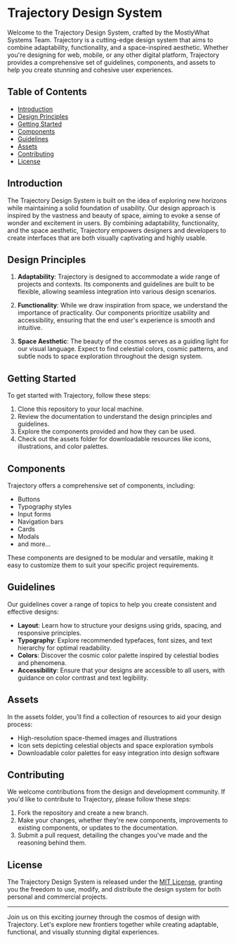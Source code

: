 # Trajectory Design System

Welcome to the Trajectory Design System, crafted by the MostlyWhat Systems Team. Trajectory is a cutting-edge design system that aims to combine adaptability, functionality, and a space-inspired aesthetic. Whether you're designing for web, mobile, or any other digital platform, Trajectory provides a comprehensive set of guidelines, components, and assets to help you create stunning and cohesive user experiences.

## Table of Contents

- [Introduction](#introduction)
- [Design Principles](#design-principles)
- [Getting Started](#getting-started)
- [Components](#components)
- [Guidelines](#guidelines)
- [Assets](#assets)
- [Contributing](#contributing)
- [License](#license)

## Introduction

The Trajectory Design System is built on the idea of exploring new horizons while maintaining a solid foundation of usability. Our design approach is inspired by the vastness and beauty of space, aiming to evoke a sense of wonder and excitement in users. By combining adaptability, functionality, and the space aesthetic, Trajectory empowers designers and developers to create interfaces that are both visually captivating and highly usable.

## Design Principles

1. **Adaptability**: Trajectory is designed to accommodate a wide range of projects and contexts. Its components and guidelines are built to be flexible, allowing seamless integration into various design scenarios.

2. **Functionality**: While we draw inspiration from space, we understand the importance of practicality. Our components prioritize usability and accessibility, ensuring that the end user's experience is smooth and intuitive.

3. **Space Aesthetic**: The beauty of the cosmos serves as a guiding light for our visual language. Expect to find celestial colors, cosmic patterns, and subtle nods to space exploration throughout the design system.

## Getting Started

To get started with Trajectory, follow these steps:

1. Clone this repository to your local machine.
2. Review the documentation to understand the design principles and guidelines.
3. Explore the components provided and how they can be used.
4. Check out the assets folder for downloadable resources like icons, illustrations, and color palettes.

## Components

Trajectory offers a comprehensive set of components, including:

- Buttons
- Typography styles
- Input forms
- Navigation bars
- Cards
- Modals
- and more...

These components are designed to be modular and versatile, making it easy to customize them to suit your specific project requirements.

## Guidelines

Our guidelines cover a range of topics to help you create consistent and effective designs:

- **Layout**: Learn how to structure your designs using grids, spacing, and responsive principles.
- **Typography**: Explore recommended typefaces, font sizes, and text hierarchy for optimal readability.
- **Colors**: Discover the cosmic color palette inspired by celestial bodies and phenomena.
- **Accessibility**: Ensure that your designs are accessible to all users, with guidance on color contrast and text legibility.

## Assets

In the assets folder, you'll find a collection of resources to aid your design process:

- High-resolution space-themed images and illustrations
- Icon sets depicting celestial objects and space exploration symbols
- Downloadable color palettes for easy integration into design software

## Contributing

We welcome contributions from the design and development community. If you'd like to contribute to Trajectory, please follow these steps:

1. Fork the repository and create a new branch.
2. Make your changes, whether they're new components, improvements to existing components, or updates to the documentation.
3. Submit a pull request, detailing the changes you've made and the reasoning behind them.

## License

The Trajectory Design System is released under the [MIT License](LICENSE), granting you the freedom to use, modify, and distribute the design system for both personal and commercial projects.

---

Join us on this exciting journey through the cosmos of design with Trajectory. Let's explore new frontiers together while creating adaptable, functional, and visually stunning digital experiences.
